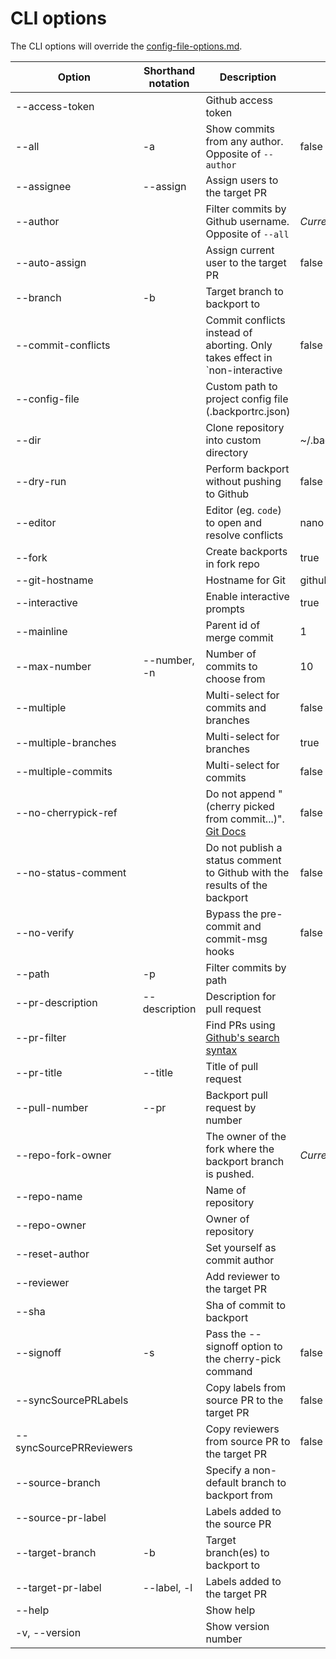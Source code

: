 # CLI options

The CLI options will override the [config-file-options.md](/docs/config-file-options.md).

| Option                  | Shorthand notation | Description                                                                 | Default                   |
| ----------------------- | ------------------ | --------------------------------------------------------------------------- | ------------------------- |
| --access-token          |                    | Github access token                                                         |                           |
| --all                   | -a                 | Show commits from any author. Opposite of `--author`                        | false                     |
| --assignee              | --assign           | Assign users to the target PR                                               |                           |
| --author                |                    | Filter commits by Github username. Opposite of `--all`                      | _Current user_            |
| --auto-assign           |                    | Assign current user to the target PR                                        | false                     |
| --branch                | -b                 | Target branch to backport to                                                |                           |
| --commit-conflicts      |                    | Commit conflicts instead of aborting. Only takes effect in `non-interactive | false                     |
| --config-file           |                    | Custom path to project config file (.backportrc.json)                       |                           |
| --dir                   |                    | Clone repository into custom directory                                      | ~/.backport/repositories/ |
| --dry-run               |                    | Perform backport without pushing to Github                                  | false                     |
| --editor                |                    | Editor (eg. `code`) to open and resolve conflicts                           | nano                      |
| --fork                  |                    | Create backports in fork repo                                               | true                      |
| --git-hostname          |                    | Hostname for Git                                                            | github.com                |
| --interactive           |                    | Enable interactive prompts                                                  | true                      |
| --mainline              |                    | Parent id of merge commit                                                   | 1                         |
| --max-number            | --number, -n       | Number of commits to choose from                                            | 10                        |
| --multiple              |                    | Multi-select for commits and branches                                       | false                     |
| --multiple-branches     |                    | Multi-select for branches                                                   | true                      |
| --multiple-commits      |                    | Multi-select for commits                                                    | false                     |
| --no-cherrypick-ref     |                    | Do not append "(cherry picked from commit...)". [Git Docs][1]               | false                     |
| --no-status-comment     |                    | Do not publish a status comment to Github with the results of the backport  | false                     |
| --no-verify             |                    | Bypass the pre-commit and commit-msg hooks                                  | false                     |
| --path                  | -p                 | Filter commits by path                                                      |                           |
| --pr-description        | --description      | Description for pull request                                                |                           |
| --pr-filter             |                    | Find PRs using [Github's search syntax][2]                                  |                           |
| --pr-title              | --title            | Title of pull request                                                       |                           |
| --pull-number           | --pr               | Backport pull request by number                                             |                           |
| --repo-fork-owner       |                    | The owner of the fork where the backport branch is pushed.                  | _Current user_            |
| --repo-name             |                    | Name of repository                                                          |                           |
| --repo-owner            |                    | Owner of repository                                                         |                           |
| --reset-author          |                    | Set yourself as commit author                                               |                           |
| --reviewer              |                    | Add reviewer to the target PR                                               |                           |
| --sha                   |                    | Sha of commit to backport                                                   |                           |
| --signoff               | -s                 | Pass the --signoff option to the cherry-pick command                        | false                     |
| --syncSourcePRLabels    |                    | Copy labels from source PR to the target PR                                 | false                     |
| --syncSourcePRReviewers |                    | Copy reviewers from source PR to the target PR                              | false                     |
| --source-branch         |                    | Specify a non-default branch to backport from                               |                           |
| --source-pr-label       |                    | Labels added to the source PR                                               |                           |
| --target-branch         | -b                 | Target branch(es) to backport to                                            |                           |
| --target-pr-label       | --label, -l        | Labels added to the target PR                                               |                           |
| --help                  |                    | Show help                                                                   |                           |
| -v, --version           |                    | Show version number                                                         |                           |

[1]: https://git-scm.com/docs/git-cherry-pick#Documentation/git-cherry-pick.txt--x
[2]: https://docs.github.com/en/search-github/getting-started-with-searching-on-github/understanding-the-search-syntax
